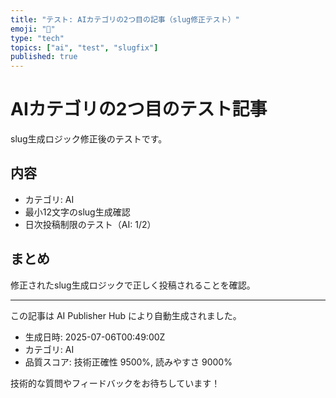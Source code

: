```yaml
---
title: "テスト: AIカテゴリの2つ目の記事（slug修正テスト）"
emoji: "🧠"
type: "tech"
topics: ["ai", "test", "slugfix"]
published: true
---
```


# AIカテゴリの2つ目のテスト記事

slug生成ロジック修正後のテストです。

## 内容

- カテゴリ: AI
- 最小12文字のslug生成確認
- 日次投稿制限のテスト（AI: 1/2）

## まとめ

修正されたslug生成ロジックで正しく投稿されることを確認。

---

この記事は AI Publisher Hub により自動生成されました。
- 生成日時: 2025-07-06T00:49:00Z
- カテゴリ: AI
- 品質スコア: 技術正確性 9500%, 読みやすさ 9000%

技術的な質問やフィードバックをお待ちしています！